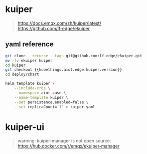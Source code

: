 # kuiper

> https://docs.emqx.com/zh/kuiper/latest/ <br/>
https://github.com/lf-edge/ekuiper

## yaml reference

```bash
git clone --recurse --tags git@github.com:lf-edge/ekuiper.git
mv -fv ekuiper kuiper
cd kuiper
git checkout {{kubethings.aiot.edge.kuiper.version}}
cd deploy/chart

helm template kuiper \
    --include-crds \
    --namespace aiot-case \
    --name-template kuiper \
    --set persistence.enabled=false \
    --set replicaCount='1' > kuiper.yaml
```

# kuiper-ui

> warning: kuiper-manager is not open source: https://hub.docker.com/r/emqx/ekuiper-manager
